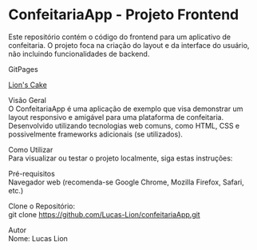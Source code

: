 # ConfeitariaApp - Projeto Frontend
Este repositório contém o código do frontend para um aplicativo de confeitaria. O projeto foca na criação do layout e da interface do usuário, não incluindo funcionalidades de backend. <br>

GitPages <br>

<a href="https://lucas-lion.github.io/confeitariaApp/website/index.html">Lion's Cake</a> <br>

Visão Geral <br>
O ConfeitariaApp é uma aplicação de exemplo que visa demonstrar um layout responsivo e amigável para uma plataforma de confeitaria. Desenvolvido utilizando tecnologias web comuns, como HTML, CSS e possivelmente frameworks adicionais (se utilizados). <br>

Como Utilizar <br>
Para visualizar ou testar o projeto localmente, siga estas instruções: <br>

Pré-requisitos <br>
Navegador web (recomenda-se Google Chrome, Mozilla Firefox, Safari, etc.) <br>

Clone o Repositório: <br>
git clone https://github.com/Lucas-Lion/confeitariaApp.git <br>


Autor <br>
Nome: Lucas Lion
